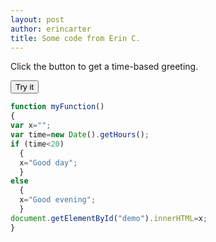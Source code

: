 ```yaml
---
layout: post
author: erincarter
title: Some code from Erin C.
---
```



<p>Click the button to get a time-based greeting.</p>

<button onclick="myFunction()">Try it</button>

<p id="demo"></p>

```javascript
function myFunction()
{
var x="";
var time=new Date().getHours();
if (time<20)
  {
  x="Good day";
  }
else
  {
  x="Good evening";
  }
document.getElementById("demo").innerHTML=x;
}
```
